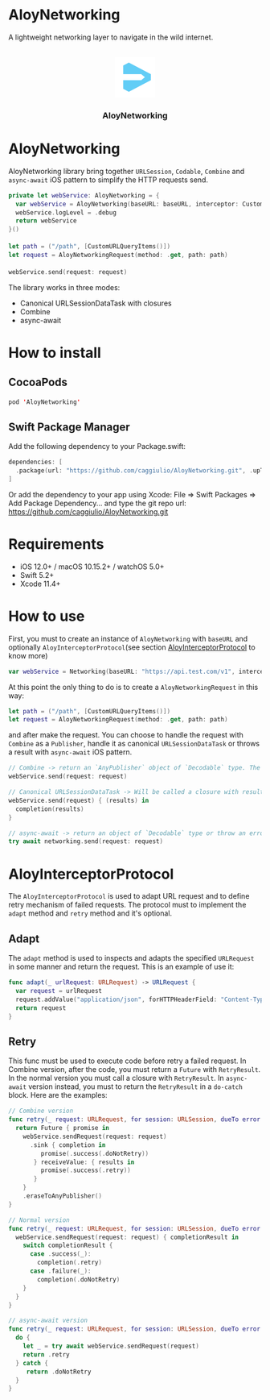 # AloyNetworking
A lightweight networking layer to navigate in the wild internet.

<!-- PROJECT LOGO -->
<br />
<div align="center">
  <a>
    <img src="images/logo.png" alt="Logo" width="80" height="80">
  </a>

  <h3 align="center">AloyNetworking</h3>
</div>

# AloyNetworking

AloyNetworking library bring together `URLSession`, `Codable`, `Combine` and `async-await` iOS pattern to simplify the HTTP requests send. 

```swift
private let webService: AloyNetworking = {
  var webService = AloyNetworking(baseURL: baseURL, interceptor: CustomWebServiceInterceptor())
  webService.logLevel = .debug
  return webService
}()

let path = ("/path", [CustomURLQueryItems()])
let request = AloyNetworkingRequest(method: .get, path: path)

webService.send(request: request)
```

The library works in three modes:
  - Canonical URLSessionDataTask with closures
  - Combine
  - async-await

# How to install
## CocoaPods

```swift
pod 'AloyNetworking'
```

## Swift Package Manager

Add the following dependency to your Package.swift:

```swift
dependencies: [
  .package(url: "https://github.com/caggiulio/AloyNetworking.git", .upToNextMajor(from: "1.0.0"))
]
```

Or add the dependency to your app using Xcode: File => Swift Packages => Add Package Dependency... and type the git repo url: https://github.com/caggiulio/AloyNetworking.git

# Requirements

* iOS 12.0+ / macOS 10.15.2+ / watchOS 5.0+
* Swift 5.2+
* Xcode 11.4+

# How to use

First, you must to create an instance of `AloyNetworking` with `baseURL` and optionally `AloyInterceptorProtocol`(see section [AloyInterceptorProtocol](#AloyInterceptorProtocol) to know more)

```swift
var webService = Networking(baseURL: "https://api.test.com/v1", interceptor: CustomWebServiceInterceptor())
```
At this point the only thing to do is to create a `AloyNetworkingRequest` in this way: 

```swift
let path = ("/path", [CustomURLQueryItems()])
let request = AloyNetworkingRequest(method: .get, path: path)
```
and after make the request. You can choose to handle the request with `Combine` as a `Publisher`, handle it as canonical `URLSessionDataTask` or throws a result with `async-await` iOS pattern.

```swift
// Combine -> return an `AnyPublisher` object of `Decodable` type. The Decodable type is the model that you want to decode.
webService.send(request: request)
```

```swift
// Canonical URLSessionDataTask -> Will be called a closure with results of type (Result<[Decodable], Error>) -> Void. The Decodable type is the model that you want to decode.
webService.send(request) { (results) in
  completion(results)
}
```

```swift
// async-await -> return an object of `Decodable` type or throw an error. The Decodable type is the model that you want to decode.
try await networking.send(request: request)
```

# AloyInterceptorProtocol

The `AloyInterceptorProtocol` is used to adapt URL request and to define retry mechanism of failed requests. The protocol must to implement the `adapt` method and `retry` method and it's optional.

## Adapt
The `adapt` method is used to inspects and adapts the specified `URLRequest` in some manner and return the request. This is an example of use it: 

```swift
func adapt(_ urlRequest: URLRequest) -> URLRequest {
  var request = urlRequest
  request.addValue("application/json", forHTTPHeaderField: "Content-Type")
  return request
}
```

## Retry
This func must be used to execute code before retry a failed request. In Combine version, after the code, you must return a `Future` with `RetryResult`. In the normal version you must call a closure with `RetryResult`. In `async-await` version instead, you must to return the `RetryResult` in a `do-catch` block. Here are the examples: 

```swift
// Combine version
func retry(_ request: URLRequest, for session: URLSession, dueTo error: Error?) -> AnyPublisher<RetryResult, Error> {
  return Future { promise in
    webService.sendRequest(request: request)
      .sink { completion in
         promise(.success(.doNotRetry))
       } receiveValue: { results in
         promise(.success(.retry))
       }
    }
    .eraseToAnyPublisher()
}
```

```swift
// Normal version
func retry(_ request: URLRequest, for session: URLSession, dueTo error: Error?, completion: @escaping (RetryResult) -> Void) {
  webService.sendRequest(request: request) { completionResult in
    switch completionResult {
      case .success(_):
        completion(.retry)
      case .failure(_):
        completion(.doNotRetry)
    }
  }
}
```

```swift
// async-await version
func retry(_ request: URLRequest, for session: URLSession, dueTo error: Error?) async throws -> RetryResult {
  do {
    let _ = try await webService.sendRequest(request)
    return .retry
  } catch {
     return .doNotRetry
  }
}
```
